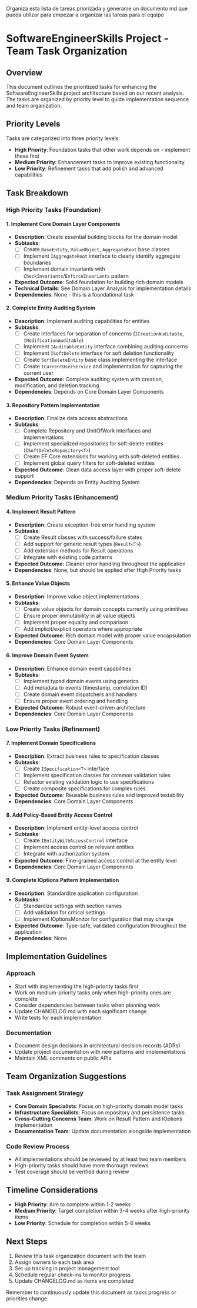 Organiza esta lista de tareas priorizada y generame un documento md que pueda utilizar para empezar a organizar las tareas para el equipo



# SoftwareEngineerSkills Project - Team Task Organization

## Overview

This document outlines the prioritized tasks for enhancing the SoftwareEngineerSkills project architecture based on our recent analysis. The tasks are organized by priority level to guide implementation sequence and team organization.

## Priority Levels

Tasks are categorized into three priority levels:

- **High Priority**: Foundation tasks that other work depends on - implement these first
- **Medium Priority**: Enhancement tasks to improve existing functionality 
- **Low Priority**: Refinement tasks that add polish and advanced capabilities

## Task Breakdown

### High Priority Tasks (Foundation)

#### 1. Implement Core Domain Layer Components
- **Description**: Create essential building blocks for the domain model
- **Subtasks**:
  - [ ] Create `BaseEntity`, `ValueObject`, `AggregateRoot` base classes
  - [ ] Implement `IAggregateRoot` interface to clearly identify aggregate boundaries
  - [ ] Implement domain invariants with `CheckInvariants`/`EnforceInvariants` pattern
- **Expected Outcome**: Solid foundation for building rich domain models
- **Technical Details**: See Domain Layer Analysis for implementation details
- **Dependencies**: None - this is a foundational task

#### 2. Complete Entity Auditing System
- **Description**: Implement auditing capabilities for entities
- **Subtasks**:
  - [ ] Create interfaces for separation of concerns (`ICreationAuditable`, `IModificationAuditable`)
  - [ ] Implement `IAuditableEntity` interface combining auditing concerns
  - [ ] Implement `ISoftDelete` interface for soft deletion functionality  
  - [ ] Create `SoftDeleteEntity` base class implementing the interface
  - [ ] Create `ICurrentUserService` and implementation for capturing the current user
- **Expected Outcome**: Complete auditing system with creation, modification, and deletion tracking
- **Dependencies**: Depends on Core Domain Layer Components

#### 3. Repository Pattern Implementation
- **Description**: Finalize data access abstractions
- **Subtasks**:
  - [ ] Complete Repository and UnitOfWork interfaces and implementations
  - [ ] Implement specialized repositories for soft-delete entities (`ISoftDeleteRepository<T>`)
  - [ ] Create EF Core extensions for working with soft-deleted entities
  - [ ] Implement global query filters for soft-deleted entities
- **Expected Outcome**: Clean data access layer with proper soft-delete support
- **Dependencies**: Depends on Entity Auditing System

### Medium Priority Tasks (Enhancement)

#### 4. Implement Result Pattern
- **Description**: Create exception-free error handling system
- **Subtasks**:
  - [ ] Create Result classes with success/failure states
  - [ ] Add support for generic result types (`Result<T>`)
  - [ ] Add extension methods for Result operations
  - [ ] Integrate with existing code patterns
- **Expected Outcome**: Cleaner error handling throughout the application
- **Dependencies**: None, but should be applied after High Priority tasks

#### 5. Enhance Value Objects
- **Description**: Improve value object implementations
- **Subtasks**:
  - [ ] Create value objects for domain concepts currently using primitives
  - [ ] Ensure proper immutability in all value objects
  - [ ] Implement proper equality and comparison
  - [ ] Add implicit/explicit operators where appropriate
- **Expected Outcome**: Rich domain model with proper value encapsulation
- **Dependencies**: Core Domain Layer Components

#### 6. Improve Domain Event System
- **Description**: Enhance domain event capabilities
- **Subtasks**:
  - [ ] Implement typed domain events using generics
  - [ ] Add metadata to events (timestamp, correlation ID)
  - [ ] Create domain event dispatchers and handlers
  - [ ] Ensure proper event ordering and handling
- **Expected Outcome**: Robust event-driven architecture
- **Dependencies**: Core Domain Layer Components

### Low Priority Tasks (Refinement)

#### 7. Implement Domain Specifications
- **Description**: Extract business rules to specification classes
- **Subtasks**:
  - [ ] Create `ISpecification<T>` interface
  - [ ] Implement specification classes for common validation rules
  - [ ] Refactor existing validation logic to use specifications
  - [ ] Create composite specifications for complex rules
- **Expected Outcome**: Reusable business rules and improved testability
- **Dependencies**: Core Domain Layer Components

#### 8. Add Policy-Based Entity Access Control
- **Description**: Implement entity-level access control
- **Subtasks**:
  - [ ] Create `IEntityWithAccessControl` interface
  - [ ] Implement access control on relevant entities
  - [ ] Integrate with authorization system
- **Expected Outcome**: Fine-grained access control at the entity level
- **Dependencies**: Core Domain Layer Components

#### 9. Complete IOptions Pattern Implementation
- **Description**: Standardize application configuration
- **Subtasks**:
  - [ ] Standardize settings with section names
  - [ ] Add validation for critical settings
  - [ ] Implement IOptionsMonitor for configuration that may change
- **Expected Outcome**: Type-safe, validated configuration throughout the application
- **Dependencies**: None

## Implementation Guidelines

### Approach
- Start with implementing the high-priority tasks first
- Work on medium-priority tasks only when high-priority ones are complete
- Consider dependencies between tasks when planning work
- Update CHANGELOG.md with each significant change
- Write tests for each implementation

### Documentation
- Document design decisions in architectural decision records (ADRs)
- Update project documentation with new patterns and implementations
- Maintain XML comments on public APIs

## Team Organization Suggestions

### Task Assignment Strategy
- **Core Domain Specialists**: Focus on high-priority domain model tasks
- **Infrastructure Specialists**: Focus on repository and persistence tasks
- **Cross-Cutting Concerns Team**: Work on Result Pattern and IOptions implementation
- **Documentation Team**: Update documentation alongside implementation

### Code Review Process
- All implementations should be reviewed by at least two team members
- High-priority tasks should have more thorough reviews
- Test coverage should be verified during review

## Timeline Considerations

- **High Priority**: Aim to complete within 1-2 weeks
- **Medium Priority**: Target completion within 3-4 weeks after high-priority items
- **Low Priority**: Schedule for completion within 5-6 weeks

## Next Steps

1. Review this task organization document with the team
2. Assign owners to each task area
3. Set up tracking in project management tool
4. Schedule regular check-ins to monitor progress
5. Update CHANGELOG.md as items are completed

Remember to continuously update this document as tasks progress or priorities change.
